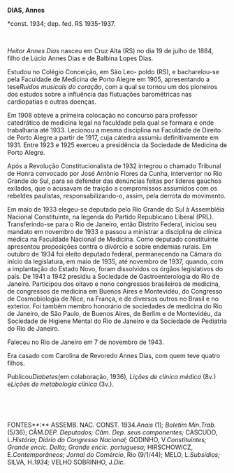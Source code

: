 **DIAS, Annes**

\*const. 1934; dep. fed. RS 1935-1937.

 

*Heitor Annes Dias* nasceu em Cruz Alta (RS) no dia 19 de julho de 1884,
filho de Lúcio Annes Dias e de Balbina Lopes Dias.

Estudou no Colégio Conceição, em São Leo- poldo (RS), e bacharelou-se
pela Faculdade de Medicina de Porto Alegre em 1905, apresentando a
tese*Ruídos musicais do coração*, com a qual se tornou um dos pioneiros
dos estudos sobre a influência das flutuações barométricas nas
cardiopatias e outras doenças.

Em 1908 obteve a primeira colocação no concurso para professor
catedrático de medicina legal na faculdade pela qual se formara e onde
trabalharia até 1933. Lecionou a mesma disciplina na Faculdade de
Direito de Porto Alegre a partir de 1917, cuja cátedra assumiu
definitivamente em 1931. Entre 1923 e 1925 exerceu a presidência da
Sociedade de Medicina de Porto Alegre.

Após a Revolução Constitucionalista de 1932 integrou o chamado Tribunal
de Honra convocado por José Antônio Flores da Cunha, interventor no Rio
Grande do Sul, para se defender das denúncias feitas por líderes gaúchos
exilados, que o acusavam de traição a compromissos assumidos com os
rebeldes paulistas, responsabilizando-o, assim, pela derrota do
movimento.

Em maio de 1933 elegeu-se deputado pelo Rio Grande do Sul à Assembléia
Nacional Constituinte, na legenda do Partido Republicano Liberal (PRL).
Transferindo-se para o Rio de Janeiro, então Distrito Federal, iniciou
seu mandato em novembro de 1933 e passou a ministrar a disciplina de
clínica médica na Faculdade Nacional de Medicina. Como deputado
constituinte apresentou proposições contra o divórcio e sobre endemias
rurais. Em outubro de 1934 foi eleito deputado federal, permanecendo na
Câmara do início da legislatura, em maio de 1935, até novembro de 1937,
quando, com a implantação do Estado Novo, foram dissolvidos os órgãos
legislativos do país. De 1941 a 1942 presidiu a Sociedade de
Gastroenterologia do Rio de Janeiro. Participou dos oitavo e nono
congressos brasileiros de medicina, de congressos de medicina em Buenos
Aires e Montevidéu, do Congresso de Cosmobiologia de Nice, na França, e
de diversos outros no Brasil e no exterior. Foi também membro honorário
de sociedades de medicina do Rio de Janeiro, de São Paulo, de Buenos
Aires, de Berlim e de Montevidéu, da Sociedade de Higiene Mental do Rio
de Janeiro e da Sociedade de Pediatria do Rio de Janeiro.

Faleceu no Rio de Janeiro em 7 de novembro de 1943.

Era casado com Carolina de Revoredo Annes Dias, com quem teve quatro
filhos.

Publicou*Diabetes*(em colaboração, 1936)*, Lições de clínica médica*
(8v.) e*Lições de metabologia clínica* (3v.).

 

 

FONTES**:** ASSEMB. NAC. CONST. 1934.*Anais* (1)*; Boletim Min*.*Trab.*
(5/36); CÂM.**DEP*. Deputados; Câm. Dep. seus componentes;* CASCUDO,
L.*História; Diário do Congresso Nacional;* GODINHO, V.*Constituintes;
Grande encic. Delta; Grande encic. portuguesa;* HIRSCHOWICZ,
E.*Contemporâneos; Jornal do Comércio*, Rio (9/1/44); MELO,
L.*Subsídios;* SILVA, H.*1934;* VELHO SOBRINHO, J.*Dic*.

 
